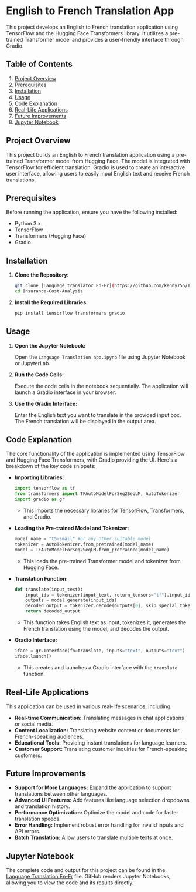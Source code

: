 # English to French Translation App

This project develops an English to French translation application using TensorFlow and the Hugging Face Transformers library. It utilizes a pre-trained Transformer model and provides a user-friendly interface through Gradio.

## Table of Contents

1.  [Project Overview](#project-overview)
2.  [Prerequisites](#prerequisites)
3.  [Installation](#installation)
4.  [Usage](#usage)
5.  [Code Explanation](#code-explanation)
6.  [Real-Life Applications](#real-life-applications)
7.  [Future Improvements](#future-improvements)
8.  [Jupyter Notebook](#jupyter-notebook)

## Project Overview

This project builds an English to French translation application using a pre-trained Transformer model from Hugging Face. The model is integrated with TensorFlow for efficient translation. Gradio is used to create an interactive user interface, allowing users to easily input English text and receive French translations.

## Prerequisites

Before running the application, ensure you have the following installed:

* Python 3.x
* TensorFlow
* Transformers (Hugging Face)
* Gradio

## Installation

1.  **Clone the Repository:**

    ```bash
    git clone [Language translator En-Fr](https://github.com/kenny755/Insurance-Cost-Analysis/blob/master/Language%20Translation%20app.ipynb)
    cd Insurance-Cost-Analysis
    ```

2.  **Install the Required Libraries:**

    ```bash
    pip install tensorflow transformers gradio
    ```

## Usage

1.  **Open the Jupyter Notebook:**

    Open the `Language Translation app.ipynb` file using Jupyter Notebook or JupyterLab.

2.  **Run the Code Cells:**

    Execute the code cells in the notebook sequentially. The application will launch a Gradio interface in your browser.

3.  **Use the Gradio Interface:**

    Enter the English text you want to translate in the provided input box. The French translation will be displayed in the output area.

## Code Explanation

The core functionality of the application is implemented using TensorFlow and Hugging Face Transformers, with Gradio providing the UI. Here's a breakdown of the key code snippets:

* **Importing Libraries:**

    ```python
    import tensorflow as tf
    from transformers import TFAutoModelForSeq2SeqLM, AutoTokenizer
    import gradio as gr
    ```

    * This imports the necessary libraries for TensorFlow, Transformers, and Gradio.

* **Loading the Pre-trained Model and Tokenizer:**

    ```python
    model_name = "t5-small" #or any other suitable model
    tokenizer = AutoTokenizer.from_pretrained(model_name)
    model = TFAutoModelForSeq2SeqLM.from_pretrained(model_name)
    ```

    * This loads the pre-trained Transformer model and tokenizer from Hugging Face.

* **Translation Function:**

    ```python
    def translate(input_text):
        input_ids = tokenizer(input_text, return_tensors="tf").input_ids
        outputs = model.generate(input_ids)
        decoded_output = tokenizer.decode(outputs[0], skip_special_tokens=True)
        return decoded_output
    ```

    * This function takes English text as input, tokenizes it, generates the French translation using the model, and decodes the output.

* **Gradio Interface:**

    ```python
    iface = gr.Interface(fn=translate, inputs="text", outputs="text")
    iface.launch()
    ```

    * This creates and launches a Gradio interface with the `translate` function.

## Real-Life Applications

This application can be used in various real-life scenarios, including:

* **Real-time Communication:** Translating messages in chat applications or social media.
* **Content Localization:** Translating website content or documents for French-speaking audiences.
* **Educational Tools:** Providing instant translations for language learners.
* **Customer Support:** Translating customer inquiries for French-speaking customers.

## Future Improvements

* **Support for More Languages:** Expand the application to support translations between other languages.
* **Advanced UI Features:** Add features like language selection dropdowns and translation history.
* **Performance Optimization:** Optimize the model and code for faster translation speeds.
* **Error Handling:** Implement robust error handling for invalid inputs and API errors.
* **Batch Translation:** Allow users to translate multiple texts at once.

## Jupyter Notebook

The complete code and output for this project can be found in the [Language Translation En-Fr](https://github.com/kenny755/Insurance-Cost-Analysis/blob/master/Language%20Translation%20app.ipynb) file. GitHub renders Jupyter Notebooks, allowing you to view the code and its results directly.
